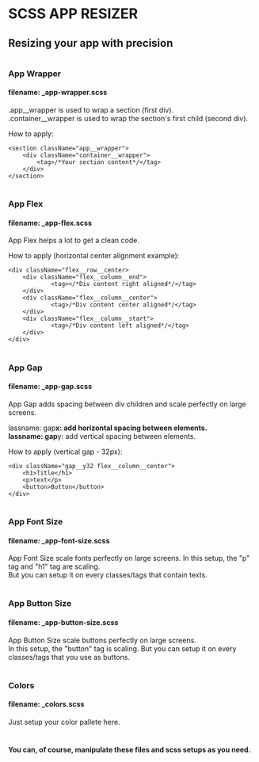 <h1> SCSS APP RESIZER

<h2>Resizing your app with precision</h2>

#

<h3> App Wrapper </h3>
<h4> filename: _app-wrapper.scss</h4>

<p>.app__wrapper is used to wrap a section (first div).<br />
.container__wrapper is used to wrap the section's first child (second div).<br />

How to apply:<br />

</p>

```
<section className="app__wrapper">
	<div className="container__wrapper">
    	<tag>/*Your section content*/</tag>
	</div>
</section>
```

#

<h3> App Flex </h3>
<h4> filename: _app-flex.scss</h4>

<p>App Flex helps a lot to get a clean code.<br />

How to apply (horizontal center alignment example):<br />

</p>

```
<div className="flex__row__center>
	<div className="flex__column__end">
			<tag></*Div content right aligned*/</tag>
	</div>
	<div className="flex__column__center">
			<tag>/*Div content center aligned*/</tag>
	</div>
	<div className="flex__column__start">
			<tag>/*Div content left aligned*/</tag>
	</div>
</div>
```

#

<h3> App Gap </h3>
<h4> filename: _app-gap.scss</h4>

<p> App Gap adds spacing between div children and scale perfectly on large screens.<br />

lassname: gap**x: add horizontal spacing between elements.<br />
lassname: gap**y: add vertical spacing between elements.<br />

How to apply (vertical gap - 32px): <br />

</p>

```
<div className="gap__y32 flex__column__center">
	<h1>Title</h1>
	<p>text</p>
	<button>Button</button>
</div>
```

#

<h3> App Font Size </h3>
<h4> filename: _app-font-size.scss</h4>

<p>App Font Size scale fonts perfectly on large screens.
In this setup, the "p" tag and "h1" tag are scaling.
<br />
But you can setup it on every classes/tags that contain texts.
</p>

#

<h3> App Button Size </h3>
<h4> filename: _app-button-size.scss</h4>

<p> App Button Size scale buttons perfectly on large screens.<br />
In this setup, the "button" tag is scaling. But you can setup it on every classes/tags that you use as buttons.<br />
</p>

#

<h3> Colors </h3>
<h4> filename: _colors.scss</h4>
<p>
Just setup your color pallete here.<br />
</p>

#

<h4>You can, of course, manipulate these files and scss setups as you need.</h4>
